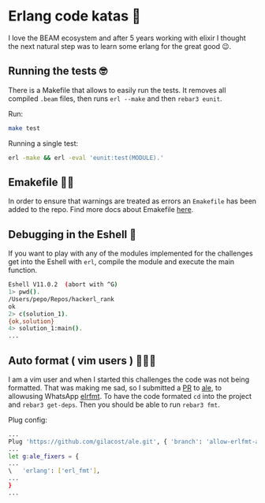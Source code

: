 # Erlang code katas 🤟

I love the BEAM ecosystem and after 5 years working with elixir I thought the next
natural step was to learn some erlang for the great good 😉.

## Running the tests 🤓

There is a Makefile that allows to easily run the tests. It removes all
compiled `.beam` files, then runs `erl --make` and then `rebar3 eunit`.

Run:

```bash
make test
```

Running a single test:

```bash
erl -make && erl -eval 'eunit:test(MODULE).'
```

## Emakefile 🤹‍♂️

In order to ensure that warnings are treated as errors an `Emakefile` has been
added to the repo. Find more docs about Emakefile
[here](https://erlang.org/doc/man/make.html).


## Debugging in the Eshell 🚧

If you want to play with any of the modules implemented for the challenges get
into the Eshell with `erl`, compile the module and execute the main function.

```bash
Eshell V11.0.2  (abort with ^G)
1> pwd().
/Users/pepo/Repos/hackerl_rank
ok
2> c(solution_1).
{ok,solution}
4> solution_1:main().
...
```

## Auto format ( vim users ) 👨🏻‍💻

I am a vim user and when I started this challenges the code was not being
formatted. That was making me sad, so I submitted a
[PR](https://github.com/dense-analysis/ale/pull/3389) to
[ale](https://github.com/dense-analysis/ale), to allowusing WhatsApp
[elrfmt](https://github.com/WhatsApp/erlfmt). To have the code formated `cd`
into the project and `rebar3 get-deps`. Then you should be able to run `rebar3
fmt`.

Plug config:

```bash
...
Plug 'https://github.com/gilacost/ale.git', { 'branch': 'allow-erlfmt-as-fixer' }
...
let g:ale_fixers = {
...
\   'erlang': ['erl_fmt'],
...
}
...

```
